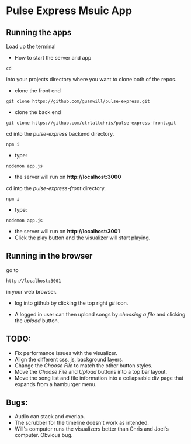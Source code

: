 # Pulse Express Msuic App

## Running the apps
Load up the terminal

- How to start the server and app
```
cd
```
into your projects directory where you want to clone both of the repos.

- clone the front end
```
git clone https://github.com/guanwill/pulse-express.git
```

- clone the back end
```
git clone https://github.com/ctrlaltchris/pulse-express-front.git
```

cd into the *pulse-express* backend directory.
```
npm i
```

- type:
```
nodemon app.js
```

- the server will run on **http://localhost:3000**

cd into the *pulse-express-front* directory.
```
npm i
```

- type:
```
nodemon app.js
```

- the server will run on **http://localhost:3001**
- Click the play button and the visualizer will start playing.

## Running in the browser
go to
```
http://localhost:3001
```
in your web browser.


- log into github by clicking the top right *git* icon.

- A logged in user can then upload songs by *choosing a file* and clicking the *upload* button.


## TODO:
- Fix performance issues with the visualizer.
- Align the different css, js, background layers.
- Change the *Choose File* to match the other button styles.
- Move the *Choose File* and *Upload* buttons into a top bar layout.
- Move the song list and file information into a collapsable div page that expands from a hamburger menu.

## Bugs:
- Audio can stack and overlap.
- The scrubber for the timeline doesn't work as intended.
- Will's computer runs the visualizers better than Chris and Joel's computer. Obvious bug.

